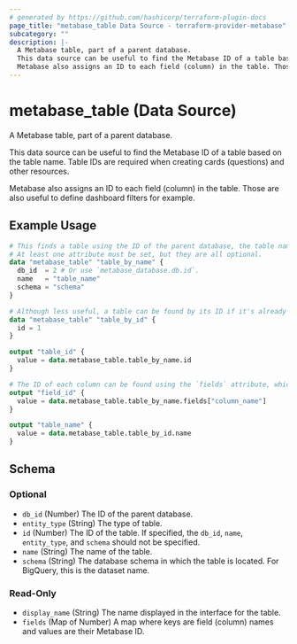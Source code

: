 ```yaml
---
# generated by https://github.com/hashicorp/terraform-plugin-docs
page_title: "metabase_table Data Source - terraform-provider-metabase"
subcategory: ""
description: |-
  A Metabase table, part of a parent database.
  This data source can be useful to find the Metabase ID of a table based on the table name. Table IDs are required when creating cards (questions) and other resources.
  Metabase also assigns an ID to each field (column) in the table. Those are also useful to define dashboard filters for example.
---
```


# metabase_table (Data Source)

A Metabase table, part of a parent database.

This data source can be useful to find the Metabase ID of a table based on the table name. Table IDs are required when creating cards (questions) and other resources.

Metabase also assigns an ID to each field (column) in the table. Those are also useful to define dashboard filters for example.

## Example Usage

```terraform
# This finds a table using the ID of the parent database, the table name, and the table schema (dataset for BigQuery).
# At least one attribute must be set, but they are all optional.
data "metabase_table" "table_by_name" {
  db_id  = 2 # Or use `metabase_database.db.id`.
  name   = "table_name"
  schema = "schema"
}

# Although less useful, a table can be found by its ID if it's already known.
data "metabase_table" "table_by_id" {
  id = 1
}

output "table_id" {
  value = data.metabase_table.table_by_name.id
}

# The ID of each column can be found using the `fields` attribute, which is a map between column names and field IDs.
output "field_id" {
  value = data.metabase_table.table_by_name.fields["column_name"]
}

output "table_name" {
  value = data.metabase_table.table_by_id.name
}
```

<!-- schema generated by tfplugindocs -->
## Schema

### Optional

- `db_id` (Number) The ID of the parent database.
- `entity_type` (String) The type of table.
- `id` (Number) The ID of the table. If specified, the `db_id`, `name`, `entity_type`, and `schema` should not be specified.
- `name` (String) The name of the table.
- `schema` (String) The database schema in which the table is located. For BigQuery, this is the dataset name.

### Read-Only

- `display_name` (String) The name displayed in the interface for the table.
- `fields` (Map of Number) A map where keys are field (column) names and values are their Metabase ID.


